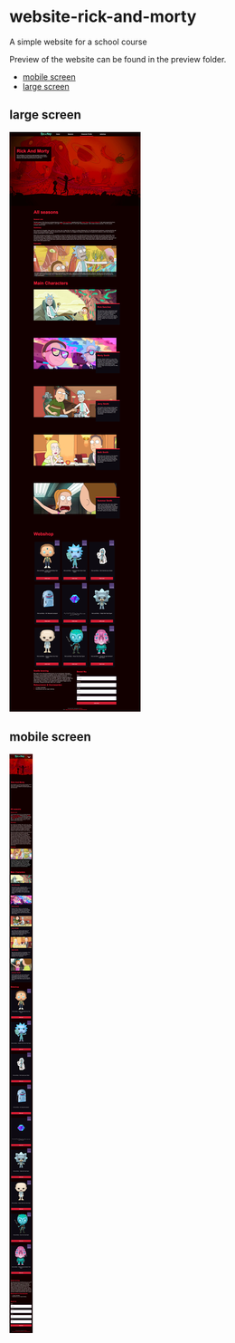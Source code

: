 # website-rick-and-morty
A simple website for a school course

Preview of the website can be found in the preview folder.

- [mobile screen](#mobile-screen)
- [large screen](#large-screen)

## large screen
![website for large screens](https://github.com/AshnaWiar/website-rick-and-morty/blob/master/preview/larg_screen.jpg?raw=true)

## mobile screen
![mobile screen website](https://github.com/AshnaWiar/website-rick-and-morty/blob/master/preview/mobile_screen.png?raw=true)
